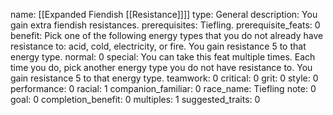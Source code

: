 name: [[Expanded Fiendish [[Resistance]]]]
type: General
description: You gain extra fiendish resistances.
prerequisites: Tiefling.
prerequisite_feats: 0
benefit: Pick one of the following energy types that you do not already have resistance to: acid, cold, electricity, or fire. You gain resistance 5 to that energy type.
normal: 0
special: You can take this feat multiple times. Each time you do, pick another energy type you do not have resistance to. You gain resistance 5 to that energy type.
teamwork: 0
critical: 0
grit: 0
style: 0
performance: 0
racial: 1
companion_familiar: 0
race_name: Tiefling
note: 0
goal: 0
completion_benefit: 0
multiples: 1
suggested_traits: 0
